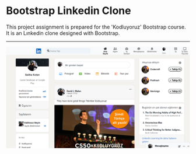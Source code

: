 # Bootstrap Linkedin Clone
This project assignment is prepared for the 'Kodluyoruz' Bootstrap course. It is an Lınkedin clone designed with Bootstrap.

---

!["preview image"](preview.png)